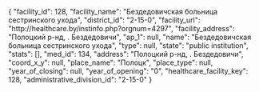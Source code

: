 {
    "facility_id": 128,
    "facility_name": "Бездедовичская больница сестринского ухода",
    "district_id": "2-15-0",
    "facility_url": "http:\/\/healthcare.by\/instinfo.php?orgnum=4297",
    "facility_address": "Полоцкий р-нд, . Бездедовичи",
    "ap_1": null,
    "name": "Бездедовичская больница сестринского ухода",
    "type": null,
    "state": "public institution",
    "stats": [],
    "med_id": 134,
    "address": "Полоцкий р-нд, . Бездедовичи",
    "coord_x_y": null,
    "place_name": "Полоцк",
    "place_type": null,
    "year_of_closing": null,
    "year_of_opening": "0",
    "healthcare_facility_key": 128,
    "administrative_division_id": "2-15-0"
}